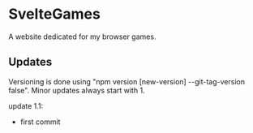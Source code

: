 # SvelteGames

A website dedicated for my browser games.


## Updates

Versioning is done using "npm version [new-version] --git-tag-version false".
Minor updates always start with 1.

update 1.1:
- first commit